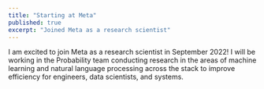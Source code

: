```yaml
---
title: "Starting at Meta"
published: true
excerpt: "Joined Meta as a research scientist"
---
```


I am excited to join Meta as a research scientist in September 2022! I will be working in the Probability team conducting research in the areas of machine learning and natural language processing across the stack to improve efficiency for engineers, data scientists, and systems. 